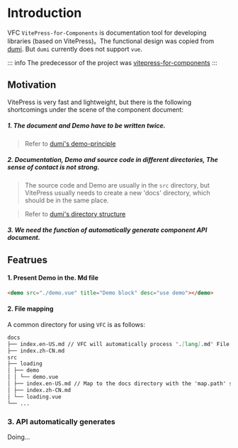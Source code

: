 # Introduction

VFC `VitePress-for-Components` is documentation tool for developing libraries (based on VitePress)。The functional design was copied from [dumi](https://d.umijs.org). But `dumi` currently does not support `vue`.

::: info
The predecessor of the project was [vitepress-for-components](https://github.com/dewfall123/vitepress-for-component)
:::

## Motivation

VitePress is very fast and lightweight, but there is the following shortcomings under the scene of the component document:

##### 1. The document and Demo have to be written twice.

> Refer to [dumi's demo-principle](https://d.umijs.org/guide/demo-principle)

##### 2. Documentation, Demo and source code in different directories, The sense of contact is not strong.

> The source code and Demo are usually in the `src` directory, but VitePress usually needs to create a new 'docs' directory, which should be in the same place.

> Refer to [dumi's directory structure](https://d.umijs.org/guide/basic)

##### 3. We need the function of automatically generate component API document.

## Featrues

#### 1. Present Demo in the. Md file

```html
<demo src="./demo.vue" title="Demo block" desc="use demo"></demo>
```

<demo src="./demo.vue" title="Demo block" desc="use demo"></demo>

#### 2. File mapping

A common directory for using `VFC` is as follows:

```md
docs
├── index.en-US.md // VFC will automatically process '.[lang].md' File
├── index.zh-CN.md
src
├── loading
│ ├── demo
│ │ └── demo.vue
│ ├── index.en-US.md // Map to the docs directory with the 'map.path' set by 'FrontMatter'
│ ├── index.zh-CN.md
│ └── loading.vue
└── ...
```

### 3. API automatically generates

Doing...
